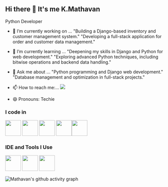 ## Hi there 👋 It's me K.Mathavan

Python Developer

- 🔭 I’m currently working on ...
"Building a Django-based inventory and customer management system."
"Developing a full-stack application for order and customer data management."
- 🌱 I’m currently learning ...
"Deepening my skills in Django and Python for web development."
"Exploring advanced Python techniques, including bitwise operations and backend data handling."
- 💬 Ask me about ...
"Python programming and Django web development."
"Database management and optimization in full-stack projects."
- 📫 How to reach me:... <a href="mailto:kmathavancsegmail.com"><img src="https://img.shields.io/badge/Gmail-D14836?style=for-the-badge&logo=gmail&logoColor=white" /></a>

- 😄 Pronouns: Techie

### I code in
<img height="50" width="50" src="https://img.icons8.com/color/48/000000/python.png" />    <img height="50" width="50" src=https://img.icons8.com/color/48/django.png>
<img height="50" width="50" src="https://img.icons8.com/color/48/000000/html-5.png" /> <img height="50" width="50" src="https://img.icons8.com/color/48/000000/css3.png" /><img height="50" width="50" src=https://img.icons8.com/fluency/48/mysql-logo.png>


### IDE and Tools I Use
<img height="50" width="50" src="https://img.icons8.com/color/48/000000/visual-studio-code-2019.png"/> <img height="50" width="50" src="https://img.icons8.com/color/48/000000/pycharm.png"/> <img height="50" width="50" src="https://img.icons8.com/glyph-neue/64/github.png"/> 

![Mathavan's github activity graph](https://github-readme-activity-graph.vercel.app/graph?username=Mathavancse&bg_color=000000&color=15d57c&line=0ae65e&point=1a4d39&area=true&hide_border=true)
